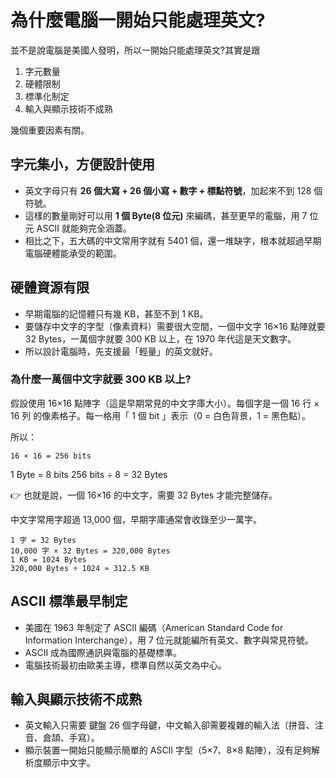 # 為什麼電腦一開始只能處理英文?

並不是說電腦是美國人發明，所以一開始只能處理英文?其實是跟

1. 字元數量
2. 硬體限制
3. 標準化制定
4. 輸入與顯示技術不成熟

幾個重要因素有關。

## 字元集小，方便設計使用

* 英文字母只有 **26 個大寫 + 26 個小寫 + 數字 + 標點符號**，加起來不到 128 個符號。
* 這樣的數量剛好可以用 **1 個 Byte(8 位元)** 來編碼，甚至更早的電腦，用 7 位元 ASCII 就能夠完全涵蓋。
* 相比之下，五大碼的中文常用字就有 5401 個，還一堆缺字，根本就超過早期電腦硬體能承受的範圍。

## 硬體資源有限

* 早期電腦的記憶體只有幾 KB，甚至不到 1 KB。
* 要儲存中文字的字型（像素資料）需要很大空間，一個中文字 16×16 點陣就要 32 Bytes，一萬個字就要 300 KB 以上，在 1970 年代這是天文數字。
* 所以設計電腦時，先支援最「輕量」的英文就好。

### 為什麼一萬個中文字就要 300 KB 以上?

假設使用 16×16 點陣字（這是早期常見的中文字庫大小）。每個字是一個 16 行 × 16 列 的像素格子。每一格用「 1 個 bit 」表示（0 = 白色背景，1 = 黑色點）。

所以：

```
16 × 16 = 256 bits
```

1 Byte = 8 bits
256 bits ÷ 8 = 32 Bytes

👉 也就是說，一個 16×16 的中文字，需要 32 Bytes 才能完整儲存。

中文字常用字超過 13,000 個，早期字庫通常會收錄至少一萬字。

```
1 字 = 32 Bytes
10,000 字 × 32 Bytes = 320,000 Bytes
1 KB = 1024 Bytes
320,000 Bytes ÷ 1024 ≈ 312.5 KB
```

## ASCII 標準最早制定

* 美國在 1963 年制定了 ASCII 編碼（American Standard Code for Information Interchange），用 7 位元就能編所有英文、數字與常見符號。
* ASCII 成為國際通訊與電腦的基礎標準。
* 電腦技術最初由歐美主導，標準自然以英文為中心。

## 輸入與顯示技術不成熟

* 英文輸入只需要 鍵盤 26 個字母鍵，中文輸入卻需要複雜的輸入法（拼音、注音、倉頡、手寫）。
* 顯示裝置一開始只能顯示簡單的 ASCII 字型（5×7、8×8 點陣），沒有足夠解析度顯示中文字。